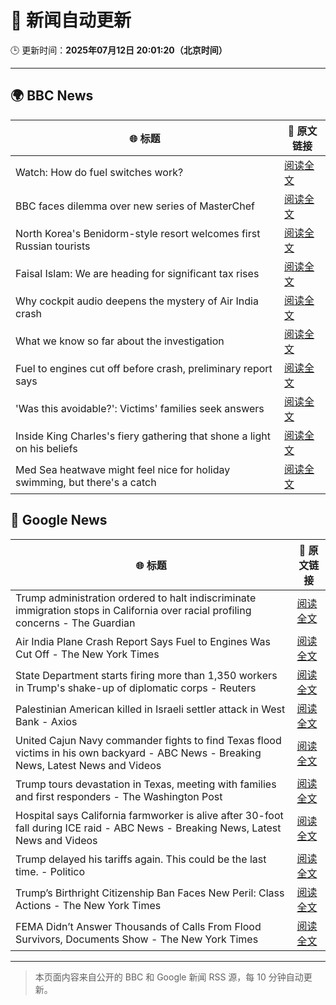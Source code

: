 # 🧠 新闻自动更新

🕒 更新时间：**2025年07月12日 20:01:20（北京时间）**

---

## 🌍 BBC News

| 🌐 标题 | 🔗 原文链接 |
|--------|-------------|
| Watch: How do fuel switches work? | [阅读全文](https://www.bbc.com/news/videos/cx2vrdd5xkeo) |
| BBC faces dilemma over new series of MasterChef | [阅读全文](https://www.bbc.com/news/articles/cm2mx9x5yrno) |
| North Korea's Benidorm-style resort welcomes first Russian tourists | [阅读全文](https://www.bbc.com/news/articles/cwyrk588dlro) |
| Faisal Islam: We are heading for significant tax rises | [阅读全文](https://www.bbc.com/news/articles/c9dgn647nplo) |
| Why cockpit audio deepens the mystery of Air India crash | [阅读全文](https://www.bbc.com/news/articles/cx2gy78gpnqo) |
| What we know so far about the investigation | [阅读全文](https://www.bbc.com/news/articles/c5y5nq170z4o) |
| Fuel to engines cut off before crash, preliminary report says | [阅读全文](https://www.bbc.com/news/articles/c79qrez8gqlo) |
| 'Was this avoidable?': Victims' families seek answers | [阅读全文](https://www.bbc.com/news/articles/c5ylv04r1eyo) |
| Inside King Charles's fiery gathering that shone a light on his beliefs | [阅读全文](https://www.bbc.com/news/articles/c0l4jppyjzjo) |
| Med Sea heatwave might feel nice for holiday swimming, but there's a catch | [阅读全文](https://www.bbc.com/news/articles/c4g2v1l7j6yo) |

## 📰 Google News

| 🌐 标题 | 🔗 原文链接 |
|--------|-------------|
| Trump administration ordered to halt indiscriminate immigration stops in California over racial profiling concerns - The Guardian | [阅读全文](https://news.google.com/rss/articles/CBMi9AFBVV95cUxQQ2QtTHk1R1R3Ri0yRU9IRy1hbnhlTTVTM2kwMmF4OEhWcVRtdnk4aGpkRjEtNDRtc3NRVFFSbTduZFk4aXNwa1A5dHZzWVR5YjlQcmpJY1RrMUgtZkhyWUxjSk9hMFcwaWpjUS1BMEZwMmdiRFJPSWlpQ1c2UWw1NFJXcF9LYkl5SzdGNThURmtzNnJjS0g5QkYwYlc5V05ORUZRcW9WQjdmQ1czLURkVHpmbXp1WDNCUHZiNmdQM0RRQVBVaWVlMHFHQUgwejdkVXVZd0JEVnRVQWZkV0E2QU90eVF6VFJRQ1N0V19kUm1MMlNL?oc=5) |
| Air India Plane Crash Report Says Fuel to Engines Was Cut Off - The New York Times | [阅读全文](https://news.google.com/rss/articles/CBMifkFVX3lxTFBwUWNfY0l5emF6MWtaR3Z3b0JGREhZaks1d01vdE1WTzZvSzdRQ2FMcG9xUGc5Zkt2QUNEZF92S3ZkVVZXWUlOdjZ5d3IzSENyRnJNVEs0TnhqcWF0RjhwUTNfVnd6NFYxU3oweGxoMW1aYUNyN3RMdWI2SWgxQQ?oc=5) |
| State Department starts firing more than 1,350 workers in Trump's shake-up of diplomatic corps - Reuters | [阅读全文](https://news.google.com/rss/articles/CBMixAFBVV95cUxPTjFMQlJ5NTAxekNsS0RFdzc1dWtucFUzOEtHaVI1QlVqRlFjRVNBV1FFQzFZVVlfaUxxZHFLV2hldEQwWDVGUFNUNHR6S1JCbXBfRnRqZGdMQ1dyUk5qbWlsMkM4UkpFajF4M3BGbHpMNW9oSUxMeXZrclZsU1RiVm9kN2ZfYVBmSEluamtnelJ0RkxXTDJzWDhiWnBSTm9zYy1JQ3Q4MDFtQjZsOTBlR1duZGdpZGJZRUJpT1ZGc1RpY2RP?oc=5) |
| Palestinian American killed in Israeli settler attack in West Bank - Axios | [阅读全文](https://news.google.com/rss/articles/CBMihgFBVV95cUxQOTZWWFplTVV1MmZMZWstWWFGQzNJTm9NVnFVeGVNeVh4WjEydnVfdlNJR25EelFzUmw5bUx0MklZb2dKUlBUTzh0aEVzeHVMWUVXaDhnZEtxQ2ZSLW5uT3gyWnM2UlNfaU5LcjF4SE5aMjZxdk05UDJVcTUyUkdSUmJrVVkzUQ?oc=5) |
| United Cajun Navy commander fights to find Texas flood victims in his own backyard - ABC News - Breaking News, Latest News and Videos | [阅读全文](https://news.google.com/rss/articles/CBMinwFBVV95cUxNN2NuSDRVRERtT19xNGc0cVhlWVpGZ0NianFkLTM3dGxHak9LdjdXTU9nb0hVb2ZaWWlxQ3Q4N2xocXJPNGxlcWNxMGlsLWpVbXhPUFdPMnJzOWZOQXQyREo4ZXNyc0pCOVRIVUNYT0xpOXRKYWZ3X0xFck9UQmIySDZldjQ1TUlTalpGSDFuN1RsTGpUQW1UcTBGdWtlYVHSAaQBQVVfeXFMUEIyMms1RHZ0YzVCNmg1RjZiU05Qd3BZaXJpN3NpOUtDYjNyb09sN05SS0NQNGN4Nm51SXBwMWc5NlJFdG0xam16VkFiZU85ZjBET3ZQYnhZdC01cUdpSnlKLUx3S000aXBNbkJ5Q19mY2RXZzJDRUk2bER2WmhBWkM0TXNZZHlKU3pKQVBVeVU4ZTEyajhkbW9GdG5iZmNXb1lsUXM?oc=5) |
| Trump tours devastation in Texas, meeting with families and first responders - The Washington Post | [阅读全文](https://news.google.com/rss/articles/CBMilAFBVV95cUxQZDNSbTRtZk5sMk96UDRtVlQxNVZPVzJ2eUwzRmxrWl8wTmpWZHNveTdCNi01U2VQdU9HYUpOYk1jY0lpTkdhaThrWW53Y25DbW5rWVVaZkhZaXB1eXViY1FCRGQ2MGlwZTVrTDhwUEJlNDF6dTdxT21YQmJxbHA3VzBjUWpDVnNMZHdzd1c3WlJLNkJB?oc=5) |
| Hospital says California farmworker is alive after 30-foot fall during ICE raid - ABC News - Breaking News, Latest News and Videos | [阅读全文](https://news.google.com/rss/articles/CBMiogFBVV95cUxOMGNLY3VOeWlEQTYwZFhGWVJIY3pYZzZ2eFloeDBtZ1ZESDJEdXZGMnhqdlJnT1BYcUwwb2VGTU4yMFRnS0N0OEwxSlFWckNaV2FjazREYm5ERHI5V3JyV0l0a3oxSzJZNmM4SThtdXZKYzRSUWU0UC1HalJVcWN4aGZFc0xWR0lMaG9jZHdsci11UXpxUEluSnpkaXlVajBNMWfSAacBQVVfeXFMTm5jdzRrZEhtemM3c1otWnJnR0Rjb19tX09qdDlVSnlZNUhQbEQyTFgyRG01Q3llVV8xWmJ0Z3AxQ1BJT2hiTENyN0s1RVRuU0ZZSTZOSGdfWnN5Q1FQc0htbkQtM002elpmZHZ6aWx4eF9pd0t5dDJYeWRKNTF4UVA3N0NtVjFSeUctc0RlVTlCWEx3cjkyT2RaYXF3a2FlcWJpamJadk0?oc=5) |
| Trump delayed his tariffs again. This could be the last time. - Politico | [阅读全文](https://news.google.com/rss/articles/CBMi4AFBVV95cUxOSnF6Nm0xOFJrYUlJUDhkRzhIVm8zLVNDTDRuZXdGVVp6cG1HQ2ZnLXo4bWM0azlCZng5ZmU3OU1uZm9WcFM3MGhRaTFsdkNsZkNKanFVNzFNNmk0R3JKd3p4Vi1MZGM0WXhEMlRFLXNvbmdSVVRlWDR4TFgxUWd2b1c3UW8tc2MybktfRW9YU1NiXzJVSjZ4RXdQa0IzeDVaQ054czVFTVpyTXFNeVF3em5hdVF1Z1RXb1RleXNfUVlJOGx2aF9sbFRoSlk3MW9zZnNtdENISzVZS0QyTU1Gcw?oc=5) |
| Trump’s Birthright Citizenship Ban Faces New Peril: Class Actions - The New York Times | [阅读全文](https://news.google.com/rss/articles/CBMikAFBVV95cUxObjRwZGEwdklsMFRkREVDUmREa0VLUGpCaWdqa3NzZnV0ajR3OFhjb2s2ZVJuQ1JrOElCTGFoUTBfNG1tZjZhY3QtaWRkWHpSaGs3aXhwTzhMMElYRlpGNmpzem9VY0xLQUMxSko0ZFFRdDU3d2FJY3kzY3lUeHdZLVJWckZ6NGZmSmtLSUk0bXg?oc=5) |
| FEMA Didn’t Answer Thousands of Calls From Flood Survivors, Documents Show - The New York Times | [阅读全文](https://news.google.com/rss/articles/CBMihAFBVV95cUxOYURKb3JtYkVUbjJ6QjVfX1BMc0N0SVVLdExjN0taV0x1VTh0VF82a0k3bUtaX3F4dUpEYkFkblRCajVmbUYxdU5zN1ZuMEVFZWU0SzA3VlNHMzZvekRfTUtfY3l0UW90ZGtKUUNyaDlPVDhnTHJjTTJNT1ZTZWRsbVZweEs?oc=5) |

---
> 本页面内容来自公开的 BBC 和 Google 新闻 RSS 源，每 10 分钟自动更新。